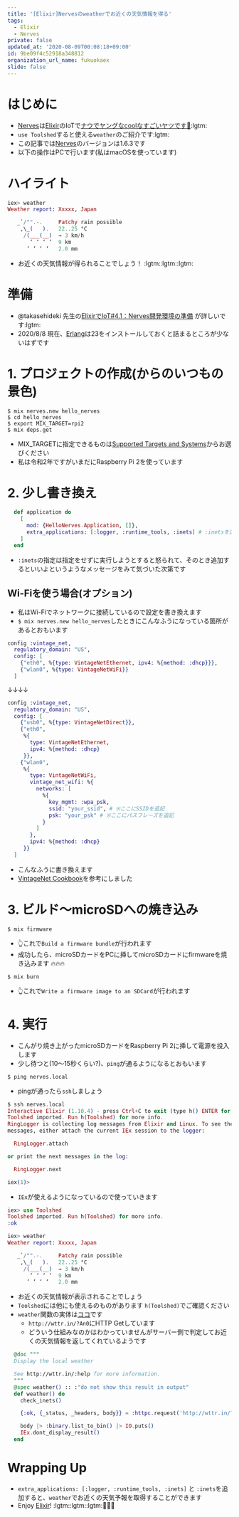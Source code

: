 ```yaml
---
title: '[Elixir]Nervesのweatherでお近くの天気情報を得る'
tags:
  - Elixir
  - Nerves
private: false
updated_at: '2020-08-09T00:08:18+09:00'
id: 9be09f4c52918a348812
organization_url_name: fukuokaex
slide: false
---
```

# はじめに
- [Nerves](https://www.nerves-project.org/)は[Elixir](https://elixir-lang.org/)のIoTで[ナウでヤングなcoolなすごいヤツです🚀](https://twitter.com/torifukukaiou/status/1201266889990623233):lgtm:
- `use Toolshed`すると使える`weather`のご紹介です:lgtm:
- この記事では[Nerves](https://www.nerves-project.org/)のバージョンは1.6.3です
- 以下の操作はPCで行います(私はmacOSを使っています)

# ハイライト

```elixir
iex> weather
Weather report: Xxxxx, Japan

   _`/"".-.     Patchy rain possible
    ,\_(   ).   22..25 °C      
     /(___(__)  → 3 km/h       
       ‘ ‘ ‘ ‘  9 km           
      ‘ ‘ ‘ ‘   2.0 mm   
```

- お近くの天気情報が得られることでしょう！ :lgtm::lgtm::lgtm: 


# 準備
- @takasehideki 先生の[ElixirでIoT#4.1：Nerves開発環境の準備](https://qiita.com/takasehideki/items/88dda57758051d45fcf9) が詳しいです:lgtm:
- 2020/8/8 現在、[Erlang](https://www.erlang.org/)は23をインストールしておくと詰まるところが少ないはずです

# 1. プロジェクトの作成(からのいつもの景色)

```
$ mix nerves.new hello_nerves
$ cd hello_nerves
$ export MIX_TARGET=rpi2
$ mix deps.get
```

- MIX_TARGETに指定できるものは[Supported Targets and Systems](https://hexdocs.pm/nerves/targets.html#supported-targets-and-systems)からお選びください
- 私は令和2年ですがいまだにRaspberry Pi 2を使っています

# 2. 少し書き換え

```elixir:mix.exs
  def application do
    [
      mod: {HelloNerves.Application, []},
      extra_applications: [:logger, :runtime_tools, :inets] # :inetsを追加
    ]
  end
```
- `:inets`の指定は指定をせずに実行しようとすると怒られて、そのとき追加するといいよというようなメッセージをみて気づいた次第です

## Wi-Fiを使う場合(オプション)
- 私はWi-Fiでネットワークに接続しているので設定を書き換えます
- `$ mix nerves.new hello_nerves`したときにこんなふうになっている箇所があるとおもいます

```elixir:config/target.exs
config :vintage_net,
  regulatory_domain: "US",
  config: [
    {"eth0", %{type: VintageNetEthernet, ipv4: %{method: :dhcp}}},
    {"wlan0", %{type: VintageNetWiFi}}
  ]
```

↓↓↓↓

```elixir:config/target.exs
config :vintage_net,
  regulatory_domain: "US",
  config: [
    {"usb0", %{type: VintageNetDirect}},
    {"eth0",
     %{
       type: VintageNetEthernet,
       ipv4: %{method: :dhcp}
     }},
    {"wlan0",
     %{
       type: VintageNetWiFi,
       vintage_net_wifi: %{
         networks: [
           %{
             key_mgmt: :wpa_psk,
             ssid: "your_ssid", # ※ここにSSIDを追記
             psk: "your_psk" # ※ここにパスフレーズを追記
           }
         ]
       },
       ipv4: %{method: :dhcp}
     }}
  ]
```
- こんなふうに書き換えます
- [VintageNet Cookbook](https://hexdocs.pm/vintage_net/cookbook.html#wifi)を参考にしました

# 3. ビルド〜microSDへの焼き込み

```
$ mix firmware
```

- 👆これで`Build a firmware bundle`が行われます
- 成功したら、microSDカードをPCに挿してmicroSDカードにfirmwareを焼き込みます :fire::fire::fire:

```
$ mix burn
``` 
- 👆これで`Write a firmware image to an SDCard`が行われます

# 4. 実行
- こんがり焼き上がったmicroSDカードをRaspberry Pi 2に挿して電源を投入します
- 少し待つと(10〜15秒くらい?)、`ping`が通るようになるとおもいます

```
$ ping nerves.local
```
- pingが通ったら`ssh`しましょう


```elixir
$ ssh nerves.local
Interactive Elixir (1.10.4) - press Ctrl+C to exit (type h() ENTER for help)
Toolshed imported. Run h(Toolshed) for more info.
RingLogger is collecting log messages from Elixir and Linux. To see the
messages, either attach the current IEx session to the logger:

  RingLogger.attach

or print the next messages in the log:

  RingLogger.next

iex(1)> 
```

- `IEx`が使えるようになっているので使っていきます

```elixir
iex> use Toolshed
Toolshed imported. Run h(Toolshed) for more info.
:ok

iex> weather
Weather report: Xxxxx, Japan

   _`/"".-.     Patchy rain possible
    ,\_(   ).   22..25 °C      
     /(___(__)  → 3 km/h       
       ‘ ‘ ‘ ‘  9 km           
      ‘ ‘ ‘ ‘   2.0 mm   
```

- お近くの天気情報が表示されることでしょう
- `Toolshed`には他にも使えるのものがあります
`h(Toolshed)`でご確認ください
- `weather`関数の実体は[ココ](https://github.com/fhunleth/toolshed/blob/094f439994400774e1c1b6c988a2db54c0606dfd/lib/toolshed/http.ex#L12-L19)です
    - `http://wttr.in/?An0`にHTTP Getしています
    - どういう仕組みなのかはわかっていませんがサーバー側で判定してお近くの天気情報を返してくれているようです

```elixir:lib/toolshed/http.ex
  @doc """
  Display the local weather

  See http://wttr.in/:help for more information.
  """
  @spec weather() :: :"do not show this result in output"
  def weather() do
    check_inets()

    {:ok, {_status, _headers, body}} = :httpc.request('http://wttr.in/?An0')

    body |> :binary.list_to_bin() |> IO.puts()
    IEx.dont_display_result()
  end
```

# Wrapping Up
- `extra_applications: [:logger, :runtime_tools, :inets]` と `:inets`を追加すると、`weather`でお近くの天気予報を取得することができます
- Enjoy [Elixir](https://elixir-lang.org/)! :lgtm::lgtm::lgtm::rocket::rocket::rocket:




